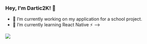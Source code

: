 ### Hey, I'm Dartic2K! 👋


- 🔭 I’m currently working on my application for a school project.
- 🌱 I’m currently learning React Native
⚡
-->
<img src="https://github-readme-stats.vercel.app/api?username=dartic2k&theme=chartreuse-dark&show_icons=true">
